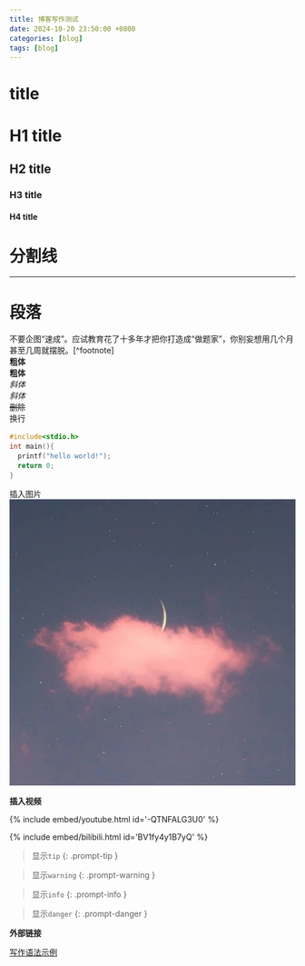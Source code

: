 ```yaml
---
title: 博客写作测试
date: 2024-10-20 23:50:00 +0800
categories: [blog]
tags: [blog]
---
```


# title
# H1 title
## H2 title
### H3 title
#### H4 title
# 分割线
---
# 段落
不要企图“速成”。应试教育花了十多年才把你打造成“做题家”，你别妄想用几个月甚至几周就摆脱。[^footnote]<br>
**粗体**<br>
__粗体__<br>
*斜体*<br>
_斜体_<br>
~~删除~~<br>
换行<br>
```C
#include<stdio.h>
int main(){
  printf("hello world!");
  return 0;
}
```
插入图片
![Desktop View](/assets/avatar.jpg)

**插入视频**

{% include embed/youtube.html id='-QTNFALG3U0' %}

{% include embed/bilibili.html id='BV1fy4y1B7yQ' %}


> 显示`tip`
{: .prompt-tip }

> 显示`warning`
{: .prompt-warning }

> 显示`info`
{: .prompt-info }

> 显示`danger`
{: .prompt-danger }

**外部链接**

[写作语法示例](https://pansong291.github.io/chirpy-demo-zhCN/posts/writing-syntax-example/#mermaid-svg)
